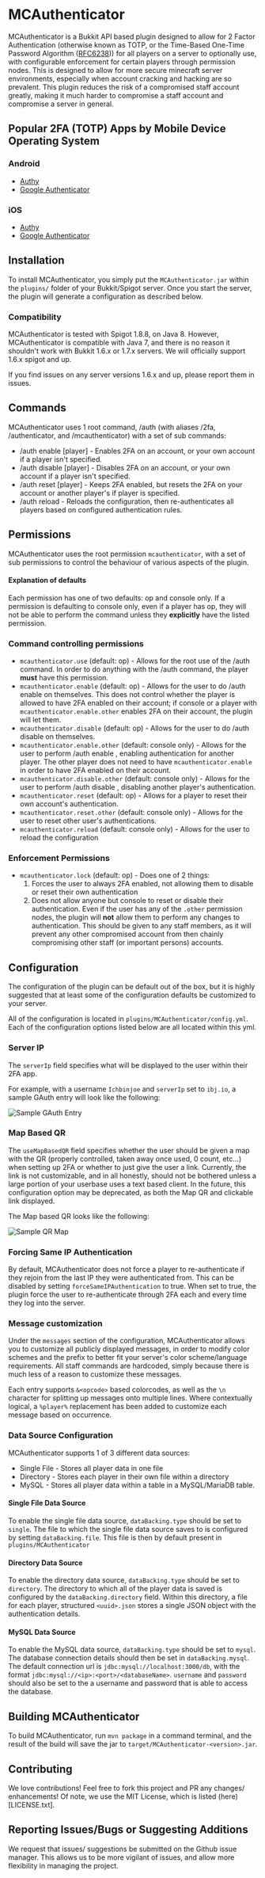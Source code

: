 # MCAuthenticator

MCAuthenticator is a Bukkit API based plugin designed to allow for 2 Factor 
Authentication (otherwise known as TOTP, or the Time-Based One-Time Password 
Algorithm ([RFC6238](https://tools.ietf.org/html/rfc6238))) for all players on a server to optionally use, with configurable 
enforcement for certain players through permission nodes. This is designed to
allow for more secure minecraft server environments, especially when account
cracking and hacking are so prevalent. This plugin reduces the risk of a 
compromised staff account greatly, making it much harder to compromise a 
staff account and compromise a server in general.

## Popular 2FA (TOTP) Apps by Mobile Device Operating System

### Android

+ [Authy](https://play.google.com/store/apps/details?id=com.authy.authy&hl=en)
+ [Google Authenticator](https://play.google.com/store/apps/details?id=com.google.android.apps.authenticator2&hl=en)

### iOS

+ [Authy](https://itunes.apple.com/us/app/authy/id494168017?mt=8)
+ [Google Authenticator](https://itunes.apple.com/us/app/google-authenticator/id388497605?mt=8)

## Installation

To install MCAuthenticator, you simply put the `MCAuthenticator.jar` within
the `plugins/` folder of your Bukkit/Spigot server. Once you start the server,
the plugin will generate a configuration as described below.

### Compatibility

MCAuthenticator is tested with Spigot 1.8.8, on Java 8. However, MCAuthenticator
is compatible with Java 7, and there is no reason it shouldn't work with Bukkit
1.6.x or 1.7.x servers. We will officially support 1.6.x spigot and up.

If you find issues on any server versions 1.6.x and up, please report them in
issues.

## Commands

MCAuthenticator uses 1 root command, /auth (with aliases /2fa, 
/authenticator, and /mcauthenticator) with a set of sub commands:

+ /auth enable \[player\] - Enables 2FA on an account, or your own account if
 a player isn't specified.
+ /auth disable \[player\] - Disables 2FA on an account, or your own account 
if a player isn't specified.
+ /auth reset \[player\] - Keeps 2FA enabled, but resets the 2FA on your 
account or another player's if player is specified.
+ /auth reload - Reloads the configuration, then re-authenticates all players 
based on configured authentication rules.

## Permissions

MCAuthenticator uses the root permission `mcauthenticator`, with a set of sub
permissions to control the behaviour of various aspects of the plugin.

#### Explanation of defaults
Each permission has one of two defaults: op and console only. If a permission
is defaulting to console only, even if a player has op, they will not be able
to perform the command unless they __explicitly__ have the listed permission.

### Command controlling permissions
+ `mcauthenticator.use` (default: op) - Allows for the root use of the /auth
 command. In order to do anything with the /auth command, the player __must__
 have this permission.
+ `mcauthenticator.enable` (default: op) - Allows for the user to do /auth 
 enable on themselves. This does not control whether the player is allowed to 
 have 2FA enabled on their account; if console or a player with `mcauthenticator.enable.other` 
 enables 2FA on their account, the plugin will let them.
+ `mcauthenticator.disable` (default: op) - Allows for the user to do /auth 
 disable on themselves.
+ `mcauthenticator.enable.other` (default: console only) - Allows for the user 
 to perform /auth enable <player>, enabling authentication for another player.
 The other player does not need to have `mcauthenticator.enable` in order to 
 have 2FA enabled on their account.
+ `mcauthenticator.disable.other` (default: console only) - Allows for the user
 to perform /auth disable <player>, disabling another player's authentication.
+ `mcauthenticator.reset` (default: op) - Allows for a player to reset their
 own account's authentication.
+ `mcauthenticator.reset.other` (default: console only) - Allows for the user
 to reset other user's authentications.
+ `mcauthenticator.reload` (default: console only) - Allows for the user to
 reload the configuration
 
### Enforcement Permissions
+ `mcauthenticator.lock` (default: op) - Does one of 2 things:
  1. Forces the user to always 2FA enabled, not allowing them to disable or
    reset their own authentication
  2. Does not allow anyone but console to reset or disable their authentication.
    Even if the user has any of the `.other` permission nodes, the plugin will
    __not__ allow them to perform any changes to authentication. This should
    be given to any staff members, as it will prevent any other compromised
    account from then chainly compromising other staff (or important persons)
    accounts.

## Configuration

The configuration of the plugin can be default out of the box, but it is highly
suggested that at least some of the configuration defaults be customized to your
server.

All of the configuration is located in `plugins/MCAuthenticator/config.yml`. Each
of the configuration options listed below are all located within this yml.

### Server IP

The `serverIp` field specifies what will be displayed to the user within their
2FA app.

For example, with a username `Ichbinjoe` and `serverIp` set to `ibj.io`, a sample
GAuth entry will look like the following:

![Sample GAuth Entry](docs/example_auth.png "Sample GAuth Entry")

### Map Based QR

The `useMapBasedQR` field specifies whether the user should be given a map with the
QR (properly controlled, taken away once used, 0 count, etc...) when setting up 2FA
or whether to just give the user a link. Currently, the link is not customizable, and
in all honestly, should not be bothered unless a large portion of your userbase uses
a text based client. In the future, this configuration option may be deprecated, as
both the Map QR and clickable link displayed.

The Map based QR looks like the following:

![Sample QR Map](docs/example_map.png "Sample QR Map")

### Forcing Same IP Authentication

By default, MCAuthenticator does not force a player to re-authenticate if they rejoin
from the last IP they were authenticated from. This can be disabled by setting
`forceSameIPAuthentication` to true. When set to true, the plugin force the user to 
re-authenticate through 2FA each and every time they log into the server.

### Message customization

Under the `messages` section of the configuration, MCAuthenticator allows you to 
customize all publicly displayed messages, in order to modify color schemes and 
the prefix to better fit your server's color scheme/language requirements. All
staff commands are hardcoded, simply because there is much less of a reason to
customize these messages.

Each entry supports `&<opcode>` based colorcodes, as well as the `\n` character
for splitting up messages onto multiple lines. Where contextually logical, a
`%player%` replacement has been added to customize each message based on occurrence.

### Data Source Configuration

MCAuthenticator supports 1 of 3 different data sources:

+ Single File - Stores all player data in one file
+ Directory - Stores each player in their own file within a directory
+ MySQL - Stores all player data within a table in a MySQL/MariaDB table.

#### Single File Data Source

To enable the single file data source, `dataBacking.type` should be set to `single`.
The file to which the single file data source saves to is configured by setting 
`dataBacking.file`. This file is then by default present in `plugins/MCAuthenticator`

#### Directory Data Source

To enable the directory data source, `dataBacking.type` should be set to `directory`.
The directory to which all of the player data is saved is configured by the
`dataBacking.directory` field. Within this directory, a file for each player,
structured `<uuid>.json` stores a single JSON object with the authentication
details.

#### MySQL Data Source

To enable the MySQL data source, `dataBacking.type` should be set to `mysql`.
The database connection details should then be set in `dataBacking.mysql`.
The default connection url is `jdbc:mysql://localhost:3000/db`, with the format
`jdbc:mysql://<ip>:<port>/<databaseName>`. `username` and `password` should also
be set to the a username and password that is able to access the database.

## Building MCAuthenticator

To build MCAuthenticator, run `mvn package` in a command terminal, and the
result of the build will save the jar to `target/MCAuthenticator-<version>.jar`.

## Contributing

We love contributions! Feel free to fork this project and  PR any changes/
enhancements! Of note, we use the MIT License, which is listed (here)[LICENSE.txt].

## Reporting Issues/Bugs or Suggesting Additions

We request that issues/ suggestions be submitted on the Github issue manager.
This allows us to be more vigilant of issues, and allow more flexibility in
managing the project.
